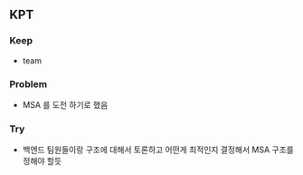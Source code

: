 ## KPT

### Keep

- team

### Problem

- MSA 를 도전 하기로 했음

### Try

- 백엔드 팀원들이랑 구조에 대해서 토론하고 어떤게 최적인지 결정해서 MSA 구조를 정해야 할듯